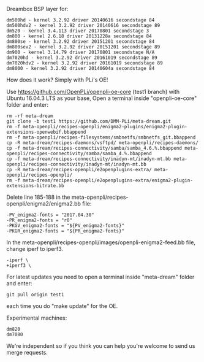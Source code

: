 Dreambox BSP layer for:
```
dm500hd - kernel 3.2.92 driver 20140616 secondstage 84
dm500hdv2 - kernel 3.2.92 driver 20140616 secondstage 89
dm520 - kernel 3.4.113 driver 20170801 secondstage 3
dm800 - kernel 2.6.18 driver 20131228a secondstage 84
dm800se - kernel 3.2.92 driver 20151201 secondstage 84
dm800sev2 - kernel 3.2.92 driver 20151201 secondstage 89
dm900 - kernel 3.14.79 driver 20170801 secondstage N/A
dm7020hd - kernel 3.2.92 driver 20161019 secondstage 89
dm7020hdv2 - kernel 3.2.92 driver 20161019 secondstage 89
dm8000 - kernel 3.2.92 driver 20140604a secondstage 84
```
How does it work? Simply with PLi's OE!

Use https://github.com/OpenPLi/openpli-oe-core (test1 branch) with Ubuntu 16.04.3 LTS as your base, Open a terminal inside "openpli-oe-core" folder and enter:
```
rm -rf meta-dream
git clone -b test1 https://github.com/DMM-PLi/meta-dream.git
rm -f meta-openpli/recipes-openpli/enigma2-plugins/enigma2-plugin-extensions-openwebif.bbappend
rm -f meta-openpli/recipes-filesystems/smbnetfs/smbnetfs_git.bbappend
cp -R meta-dream/recipes-daemons/vsftpd/ meta-openpli/recipes-daemons/
cp -f meta-dream/recipes-connectivity/samba/samba_4.6.%.bbappend meta-openpli/recipes-connectivity/samba/samba_4.%.bbappend
cp -f meta-dream/recipes-connectivity/inadyn-mt/inadyn-mt.bb meta-openpli/recipes-connectivity/inadyn-mt/inadyn-mt.bb
cp -R meta-dream/recipes-openpli/e2openplugins-extra/ meta-openpli/recipes-openpli/
rm -f meta-dream/recipes-openpli/e2openplugins-extra/enigma2-plugin-extensions-bitrate.bb
```
Delete line 185-188 in the meta-openpli/recipes-openpli/enigma2/enigma2.bb file:
```
-PV_enigma2-fonts = "2017.04.30"
-PR_enigma2-fonts = "r0"
-PKGV_enigma2-fonts = "${PV_enigma2-fonts}"
-PKGR_enigma2-fonts = "${PR_enigma2-fonts}"
```
In the meta-openpli/recipes-openpli/images/openpli-enigma2-feed.bb file, change iperf to iperf3.
```
-iperf \
+iperf3 \
```
For latest updates you need to open a terminal inside "meta-dream" folder and enter:
```
git pull origin test1
```
each time you do "make update" for the OE.

Experimental machines:
```
dm820
dm7080
```
We're independent so if you think you can help you're welcome to send us merge requests.

